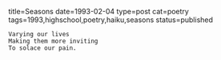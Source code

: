title=Seasons
date=1993-02-04
type=post
cat=poetry
tags=1993,highschool,poetry,haiku,seasons
status=published
~~~~~~
Varying our lives
Making them more inviting
To solace our pain.

